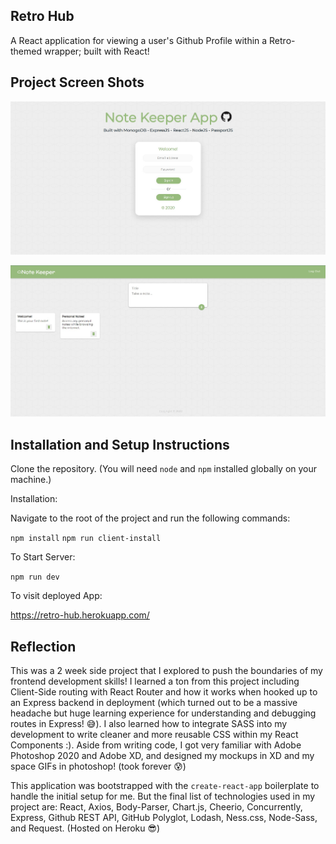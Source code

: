 ## Retro Hub

A React application for viewing a user's Github Profile within a Retro-themed wrapper; built with React!

## Project Screen Shots


![Image of Home Page](https://github.com/ericngoo/MERN---Note-Keeper-App/blob/master/LoginPage.jpg)

![Image of Profile Page](https://github.com/ericngoo/MERN---Note-Keeper-App/blob/master/MainPage.jpg)

## Installation and Setup Instructions

Clone the repository. (You will need `node` and `npm` installed globally on your machine.)  

Installation:

Navigate to the root of the project and run the following commands: 

`npm install`
`npm run client-install`

To Start Server:

`npm run dev`  

To visit deployed App:

https://retro-hub.herokuapp.com/

## Reflection

This was a 2 week side project that I explored to push the boundaries of my frontend development skills! I learned a ton from this project including Client-Side routing with
React Router and how it works when hooked up to an Express backend in deployment (which turned out to be a massive headache but huge learning experience for understanding
and debugging routes in Express! 😅). I also learned how to integrate SASS into my development to write cleaner and more reusable CSS within my React Components :). Aside from 
writing code, I got very familiar with Adobe Photoshop 2020 and Adobe XD, and designed my mockups in XD and my space GIFs in photoshop! (took forever 😰)

This application was bootstrapped with the `create-react-app` boilerplate to handle the initial setup for me. But the final list of technologies used in my project are: 
React, Axios, Body-Parser, Chart.js, Cheerio, Concurrently, Express, Github REST API, GitHub Polyglot, Lodash, Ness.css, Node-Sass, and Request. (Hosted on Heroku 😎)

